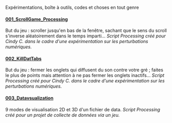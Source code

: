 Expérimentations, boîte à outils, codes et choses en tout genre

#### [001_ScrollGame_Processing](001_ScrollGame_Processing/)
But du jeu : scroller jusqu'en bas de la fenêtre, sachant que le sens du scroll s'inverse aléatoirement dans le temps imparti…
*Script Processing créé pour Cindy C. dans le cadre d'une expérimentation sur les perturbations numériques.*

#### [002_KillDatTabs](002_KillDatTabs/)
But du jeu : fermer les onglets qui diffusent du son contre votre gré ; faites le plus de points mais attention à ne pas fermer les onglets inactifs…
*Script Processing créé pour Cindy C. dans le cadre d'une expérimentation sur les perturbations numériques.*

#### [003_Datavsualization](003_Datavisualization/)
9 modes de visualisation 2D et 3D d'un fichier de data.
*Script Processing créé pour un projet de collecte de données via un jeu.*
